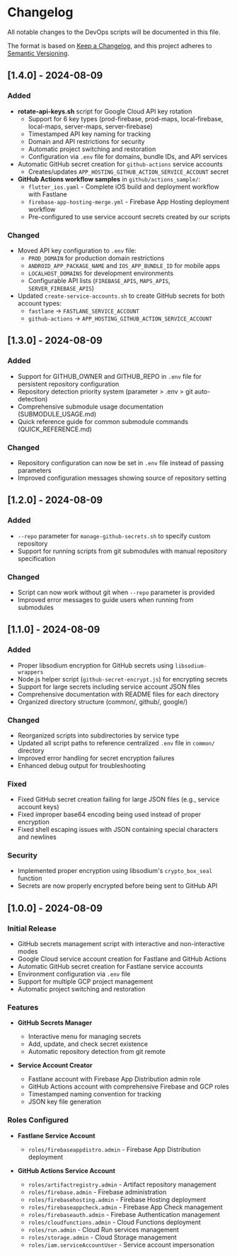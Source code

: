 # Changelog

All notable changes to the DevOps scripts will be documented in this file.

The format is based on [Keep a Changelog](https://keepachangelog.com/en/1.0.0/),
and this project adheres to [Semantic Versioning](https://semver.org/spec/v2.0.0.html).

## [1.4.0] - 2024-08-09

### Added

- **rotate-api-keys.sh** script for Google Cloud API key rotation
  - Support for 6 key types (prod-firebase, prod-maps, local-firebase, local-maps, server-maps, server-firebase)
  - Timestamped API key naming for tracking
  - Domain and API restrictions for security
  - Automatic project switching and restoration
  - Configuration via `.env` file for domains, bundle IDs, and API services
- Automatic GitHub secret creation for `github-actions` service accounts
  - Creates/updates `APP_HOSTING_GITHUB_ACTION_SERVICE_ACCOUNT` secret
- **GitHub Actions workflow samples** in `github/actions_sample/`:
  - `flutter_ios.yaml` - Complete iOS build and deployment workflow with Fastlane
  - `firebase-app-hosting-merge.yml` - Firebase App Hosting deployment workflow
  - Pre-configured to use service account secrets created by our scripts

### Changed

- Moved API key configuration to `.env` file:
  - `PROD_DOMAIN` for production domain restrictions
  - `ANDROID_APP_PACKAGE_NAME` and `IOS_APP_BUNDLE_ID` for mobile apps
  - `LOCALHOST_DOMAINS` for development environments
  - Configurable API lists (`FIREBASE_APIS`, `MAPS_APIS`, `SERVER_FIREBASE_APIS`)
- Updated `create-service-accounts.sh` to create GitHub secrets for both account types:
  - `fastlane` → `FASTLANE_SERVICE_ACCOUNT`
  - `github-actions` → `APP_HOSTING_GITHUB_ACTION_SERVICE_ACCOUNT`

## [1.3.0] - 2024-08-09

### Added

- Support for GITHUB_OWNER and GITHUB_REPO in `.env` file for persistent repository configuration
- Repository detection priority system (parameter > .env > git auto-detection)
- Comprehensive submodule usage documentation (SUBMODULE_USAGE.md)
- Quick reference guide for common submodule commands (QUICK_REFERENCE.md)

### Changed

- Repository configuration can now be set in `.env` file instead of passing parameters
- Improved configuration messages showing source of repository setting

## [1.2.0] - 2024-08-09

### Added

- `--repo` parameter for `manage-github-secrets.sh` to specify custom repository
- Support for running scripts from git submodules with manual repository specification

### Changed

- Script can now work without git when `--repo` parameter is provided
- Improved error messages to guide users when running from submodules

## [1.1.0] - 2024-08-09

### Added

- Proper libsodium encryption for GitHub secrets using `libsodium-wrappers`
- Node.js helper script (`github-secret-encrypt.js`) for encrypting secrets
- Support for large secrets including service account JSON files
- Comprehensive documentation with README files for each directory
- Organized directory structure (common/, github/, google/)

### Changed

- Reorganized scripts into subdirectories by service type
- Updated all script paths to reference centralized `.env` file in `common/` directory
- Improved error handling for secret encryption failures
- Enhanced debug output for troubleshooting

### Fixed

- Fixed GitHub secret creation failing for large JSON files (e.g., service account keys)
- Fixed improper base64 encoding being used instead of proper encryption
- Fixed shell escaping issues with JSON containing special characters and newlines

### Security

- Implemented proper encryption using libsodium's `crypto_box_seal` function
- Secrets are now properly encrypted before being sent to GitHub API

## [1.0.0] - 2024-08-09

### Initial Release

- GitHub secrets management script with interactive and non-interactive modes
- Google Cloud service account creation for Fastlane and GitHub Actions
- Automatic GitHub secret creation for Fastlane service accounts
- Environment configuration via `.env` file
- Support for multiple GCP project management
- Automatic project switching and restoration

### Features

- **GitHub Secrets Manager**
  - Interactive menu for managing secrets
  - Add, update, and check secret existence
  - Automatic repository detection from git remote

- **Service Account Creator**
  - Fastlane account with Firebase App Distribution admin role
  - GitHub Actions account with comprehensive Firebase and GCP roles
  - Timestamped naming convention for tracking
  - JSON key file generation

### Roles Configured

- **Fastlane Service Account**
  - `roles/firebaseappdistro.admin` - Firebase App Distribution deployment

- **GitHub Actions Service Account**
  - `roles/artifactregistry.admin` - Artifact repository management
  - `roles/firebase.admin` - Firebase administration
  - `roles/firebasehosting.admin` - Firebase Hosting deployment
  - `roles/firebaseappcheck.admin` - Firebase App Check management
  - `roles/firebaseauth.admin` - Firebase Authentication management
  - `roles/cloudfunctions.admin` - Cloud Functions deployment
  - `roles/run.admin` - Cloud Run services management
  - `roles/storage.admin` - Cloud Storage management
  - `roles/iam.serviceAccountUser` - Service account impersonation
